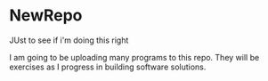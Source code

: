 # NewRepo
JUst to see if i'm doing this right

I am going to be uploading many programs to this repo. They will be exercises as I progress in building 
software solutions. 

